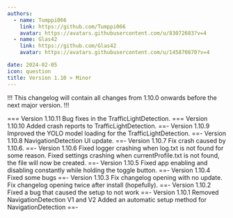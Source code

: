 ```yaml
---
authors: 
  - name: Tumppi066
    link: https://github.com/Tumppi066
    avatar: https://avatars.githubusercontent.com/u/83072683?v=4
  - name: Glas42
    link: https://github.com/Glas42
    avatar: https://avatars.githubusercontent.com/u/145870870?v=4

date: 2024-02-05
icon: question
title: Version 1.10 > Minor
---
```


!!!
This changelog will contain all changes from 1.10.0 onwards before the next major version.
!!!

=== Version 1.10.11
Bug fixes in the TrafficLightDetection.
=== Version 1.10.10
Added crash reports to TrafficLightDetection.
==- Version 1.10.9
Improved the YOLO model loading for the TrafficLightDetection.
==- Version 1.10.8
NavigationDetection UI update.
==- Version 1.10.7
Fix crash caused by 1.10.6.
==- Version 1.10.6
Fixed logger crashing when log.txt is not found for some reason.
Fixed settings crashing when currentProfile.txt is not found, the file will now be created.
==- Version 1.10.5
Fixed app enabling and disabling constantly while holding the toggle button.
==- Version 1.10.4
Fixed some bugs
==- Version 1.10.3
Fix changelog opening with no update.
Fix changelog opening twice after install (hopefully).
==- Version 1.10.2
Fixed a bug that caused the setup to not work
==- Version 1.10.1
Removed NavigationDetection V1 and V2
Added an automatic setup method for NavigationDetection
==-